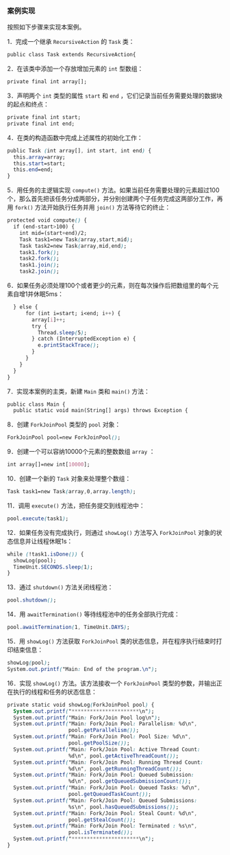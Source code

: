 ### 案例实现

按照如下步骤来实现本案例。

1．完成一个继承 `RecursiveAction` 的 `Task` 类：

```css
public class Task extends RecursiveAction{
```

2．在该类中添加一个存放增加元素的 `int` 型数组：

```css
private final int array[];
```

3．声明两个 `int` 类型的属性 `start` 和 `end` ，它们记录当前任务需要处理的数据块的起点和终点：

```css
private final int start;
private final int end;
```

4．在类的构造函数中完成上述属性的初始化工作：

```css
public Task (int array[], int start, int end) {
  this.array=array;
  this.start=start;
  this.end=end;
}
```

5．用任务的主逻辑实现 `compute()` 方法。如果当前任务需要处理的元素超过100个，那么首先把该任务分成两部分，并分别创建两个子任务完成这两部分工作，再用 `fork()` 方法开始执行任务并用 `join()` 方法等待它的终止：

```css
protected void compute() {
  if (end-start>100) {
    int mid=(start+end)/2;
    Task task1=new Task(array,start,mid);
    Task task2=new Task(array,mid,end);
    task1.fork();
    task2.fork();
    task1.join();
    task2.join();
```

6．如果任务必须处理100个或者更少的元素，则在每次操作后把数组里的每个元素自增1并休眠5ms：

```css
  } else {
      for (int i=start; i<end; i++) {
        array[i]++;
        try {
          Thread.sleep(5);
        } catch (InterruptedException e) {
          e.printStackTrace();
        }
      }
    }
  }
}
```

7．实现本案例的主类，新建 `Main` 类和 `main()` 方法：

```css
public class Main {
  public static void main(String[] args) throws Exception {
```

8．创建 `ForkJoinPool` 类型的 `pool` 对象：

```css
ForkJoinPool pool=new ForkJoinPool();
```

9．创建一个可以容纳10000个元素的整数数组 `array` ：

```css
int array[]=new int[10000];
```

10．创建一个新的 `Task` 对象来处理整个数组：

```css
Task task1=new Task(array,0,array.length);
```

11．调用 `execute()` 方法，把任务提交到线程池中：

```css
pool.execute(task1);
```

12．如果任务没有完成执行，则通过 `showLog()` 方法写入 `ForkJoinPool` 对象的状态信息并让线程休眠1s：

```css
while (!task1.isDone()) {
  showLog(pool);
  TimeUnit.SECONDS.sleep(1);
}
```

13．通过 `shutdown()` 方法关闭线程池：

```css
pool.shutdown();
```

14．用 `awaitTermination()` 等待线程池中的任务全部执行完成：

```css
pool.awaitTermination(1, TimeUnit.DAYS);
```

15．用 `showLog()` 方法获取 `ForkJoinPool` 类的状态信息，并在程序执行结束时打印结束信息：

```css
showLog(pool);
System.out.printf("Main: End of the program.\n");
```

16．实现 `showLog()` 方法。该方法接收一个 `ForkJoinPool` 类型的参数，并输出正在执行的线程和任务的状态信息：

```css
private static void showLog(ForkJoinPool pool) {
  System.out.printf("**********************\n");
  System.out.printf("Main: Fork/Join Pool log\n");
  System.out.printf("Main: Fork/Join Pool: Parallelism: %d\n",
                    pool.getParallelism());
  System.out.printf("Main: Fork/Join Pool: Pool Size: %d\n",
                    pool.getPoolSize());
  System.out.printf("Main: Fork/Join Pool: Active Thread Count:
                    %d\n", pool.getActiveThreadCount());
  System.out.printf("Main: Fork/Join Pool: Running Thread Count:
                    %d\n", pool.getRunningThreadCount());
  System.out.printf("Main: Fork/Join Pool: Queued Submission:
                    %d\n", pool.getQueuedSubmissionCount());
  System.out.printf("Main: Fork/Join Pool: Queued Tasks: %d\n",
                    pool.getQueuedTaskCount());
  System.out.printf("Main: Fork/Join Pool: Queued Submissions:
                    %s\n", pool.hasQueuedSubmissions());
  System.out.printf("Main: Fork/Join Pool: Steal Count: %d\n",
                    pool.getStealCount());
  System.out.printf("Main: Fork/Join Pool: Terminated : %s\n",
                    pool.isTerminated());
  System.out.printf("**********************\n");
}
```

